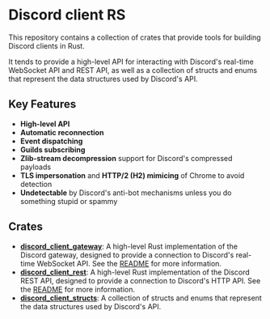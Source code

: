 # Discord client RS

This repository contains a collection of crates that provide tools for building Discord clients in Rust.

It tends to provide a high-level API for interacting with Discord's real-time WebSocket API and REST API, as well as a collection of structs and enums that represent the data structures used by Discord's API.

## Key Features

- **High-level API**
- **Automatic reconnection**
- **Event dispatching**
- **Guilds subscribing**
- **Zlib-stream decompression** support for Discord's compressed payloads
- **TLS impersonation** and **HTTP/2 (H2) mimicing** of Chrome to avoid detection
- **Undetectable** by Discord's anti-bot mechanisms unless you do something stupid or spammy

## Crates

- **[discord_client_gateway](./discord_client_gateway)**: A high-level Rust implementation of the Discord gateway, designed to provide a connection to Discord's real-time WebSocket API. See the [README](./discord_client_gateway/README.md) for more information.
- **[discord_client_rest](./discord_client_rest)**: A high-level Rust implementation of the Discord REST API, designed to provide a connection to Discord's HTTP API. See the [README](./discord_client_rest/README.md) for more information.
- **[discord_client_structs](./discord_client_structs)**: A collection of structs and enums that represent the data structures used by Discord's API.
